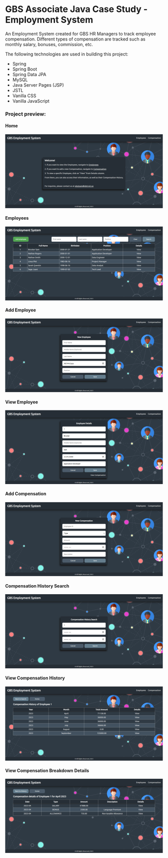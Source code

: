 # GBS Associate Java Case Study - Employment System

An Employment System created for GBS HR Managers to track employee compensation. Different types of compensation are
tracked such as monthly salary, bonuses, commission, etc.

The following technologies are used in building this project:
* Spring
* Spring Boot
* Spring Data JPA
* MySQL
* Java Server Pages (JSP)
* JSTL
* Vanilla CSS
* Vanilla JavaScript

### Project preview:

#### Home
![Preview](src/main/resources/static/img/welcome_screen.png)

#### Employees
![Preview](src/main/resources/static/img/employees_screen.png)

#### Add Employee
![Preview](src/main/resources/static/img/new_employee_screen.png)

#### View Employee
![Preview](src/main/resources/static/img/employee_details_screen.png)

#### Add Compensation
![Preview](src/main/resources/static/img/new_compensation_screen.png)

#### Compensation History Search
![Preview](src/main/resources/static/img/compensation_search_screen.png)

#### View Compensation History
![Preview](src/main/resources/static/img/compensation_history_screen.png)

#### View Compensation Breakdown Details
![Preview](src/main/resources/static/img/compensation_breakdown_screen.png)